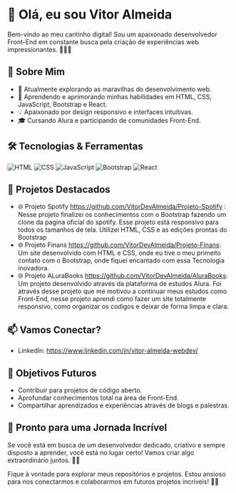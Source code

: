 
# 👋 Olá, eu sou Vitor Almeida

Bem-vindo ao meu cantinho digital! Sou um apaixonado desenvolvedor Front-End em constante busca pela criação de experiências web impressionantes. 👨‍💻✨

## 🚀 Sobre Mim

- 🔭 Atualmente explorando as maravilhas do desenvolvimento web.
- 🌱 Aprendendo e aprimorando minhas habilidades em HTML, CSS, JavaScript, Bootstrap e React.
- 💡 Apaixonado por design responsivo e interfaces intuitivas.
- 🎓 Cursando Alura e participando de comunidades Front-End.

## 🛠️ Tecnologias & Ferramentas

![HTML](https://img.shields.io/badge/HTML-5E5E5E?style=flat-square&logo=html5&logoColor=white)
![CSS](https://img.shields.io/badge/CSS-1572B6?style=flat-square&logo=css3&logoColor=white)
![JavaScript](https://img.shields.io/badge/JavaScript-F7DF1E?style=flat-square&logo=javascript&logoColor=black)
![Bootstrap](https://img.shields.io/badge/Bootstrap-563D7C?style=flat-square&logo=bootstrap&logoColor=white)
![React](https://img.shields.io/badge/React-61DAFB?style=flat-square&logo=react&logoColor=white)

## 🚀 Projetos Destacados

- 🌐 Projeto Spotify https://github.com/VitorDevAlmeida/Projeto-Spotify : Nesse projeto finalizei os conhecimentos com o Bootstrap fazendo um clone da pagina oficial do spotify. Esse projeto está responsivo para todos os tamanhos de tela. Utilizei HTML, CSS e as edições prontas do Bootstrap
- 🌐 Projeto Finans https://github.com/VitorDevAlmeida/Projeto-Finans: Um site desenvolvido com HTML e CSS, onde eu tive o meu primeito contato com o Bootstrap, onde fiquei encantado com essa Tecnologia inovadora.
- 🌐 Projeto ALuraBooks https://github.com/VitorDevAlmeida/AluraBooks: Um projeto desenvolvido através da plataforma de estudos Alura. Foi através desse projeto que me motivou a continuar meus estudos como Front-End, nesse projeto aprendi como fazer um site totalmente responsivo, como organizar os codigos e deixar de forma limpa e clara.

## 📫 Vamos Conectar?

- LinkedIn: https://www.linkedin.com/in/vitor-almeida-webdev/

## 🎯 Objetivos Futuros

- Contribuir para projetos de código aberto.
- Aprofundar conhecimentos total na área de Front-End.
- Compartilhar aprendizados e experiências através de blogs e palestras.

## 🌟 Pronto para uma Jornada Incrível

Se você está em busca de um desenvolvedor dedicado, criativo e sempre disposto a aprender, você está no lugar certo! Vamos criar algo extraordinário juntos. 🚀✨

Fique à vontade para explorar meus repositórios e projetos. Estou ansioso para nos conectarmos e colaborarmos em futuros projetos incríveis! 🤝🚀
